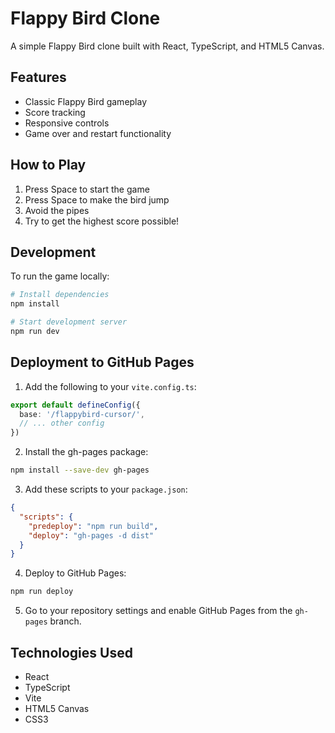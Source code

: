 # Flappy Bird Clone

A simple Flappy Bird clone built with React, TypeScript, and HTML5 Canvas.

## Features

- Classic Flappy Bird gameplay
- Score tracking
- Responsive controls
- Game over and restart functionality

## How to Play

1. Press Space to start the game
2. Press Space to make the bird jump
3. Avoid the pipes
4. Try to get the highest score possible!

## Development

To run the game locally:

```bash
# Install dependencies
npm install

# Start development server
npm run dev
```

## Deployment to GitHub Pages

1. Add the following to your `vite.config.ts`:
```typescript
export default defineConfig({
  base: '/flappybird-cursor/',
  // ... other config
})
```

2. Install the gh-pages package:
```bash
npm install --save-dev gh-pages
```

3. Add these scripts to your `package.json`:
```json
{
  "scripts": {
    "predeploy": "npm run build",
    "deploy": "gh-pages -d dist"
  }
}
```

4. Deploy to GitHub Pages:
```bash
npm run deploy
```

5. Go to your repository settings and enable GitHub Pages from the `gh-pages` branch.

## Technologies Used

- React
- TypeScript
- Vite
- HTML5 Canvas
- CSS3

